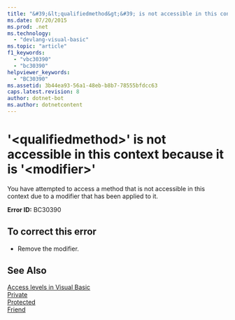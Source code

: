 ```yaml
---
title: "&#39;&lt;qualifiedmethod&gt;&#39; is not accessible in this context because it is &#39;&lt;modifier&gt;&#39;"
ms.date: 07/20/2015
ms.prod: .net
ms.technology: 
  - "devlang-visual-basic"
ms.topic: "article"
f1_keywords: 
  - "vbc30390"
  - "bc30390"
helpviewer_keywords: 
  - "BC30390"
ms.assetid: 3b44ea93-56a1-48eb-b8b7-78555bfdcc63
caps.latest.revision: 8
author: dotnet-bot
ms.author: dotnetcontent
---
```

# &#39;&lt;qualifiedmethod&gt;&#39; is not accessible in this context because it is &#39;&lt;modifier&gt;&#39;
You have attempted to access a method that is not accessible in this context due to a modifier that has been applied to it.  
  
 **Error ID:** BC30390  
  
## To correct this error  
  
-   Remove the modifier.  
  
## See Also  
 [Access levels in Visual Basic](~/docs/visual-basic/programming-guide/language-features/declared-elements/access-levels.md)   
 [Private](../../visual-basic/language-reference/modifiers/private.md)   
 [Protected](../../visual-basic/language-reference/modifiers/protected.md)   
 [Friend](../../visual-basic/language-reference/modifiers/friend.md)

